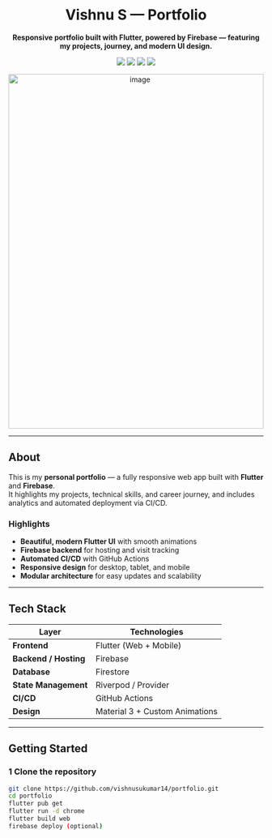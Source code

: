 <h1 align="center">Vishnu S — Portfolio</h1>



<p align="center">
  <strong>Responsive portfolio built with Flutter, powered by Firebase — featuring my projects, journey, and modern UI design.</strong>
</p>

<p align="center">
  <a href="https://flutter.dev"><img src="https://img.shields.io/badge/Framework-Flutter-blue?logo=flutter" /></a>
  <a href="https://firebase.google.com/"><img src="https://img.shields.io/badge/Backend-Firebase-orange?logo=firebase" /></a>
  <a href="https://github.com/vishnus/portfolio/actions"><img src="https://img.shields.io/github/actions/workflow/status/vishnus/portfolio/deploy.yml?label=CI%2FCD&logo=github" /></a>
  <img src="https://img.shields.io/badge/License-MIT-green" />
</p>
<p align="center">
<img width="100%" height="700" alt="image" src="https://github.com/user-attachments/assets/32371ff7-7eac-4c38-8021-81b2f4a48dc6" />
</p>

---

## About

This is my **personal portfolio** — a fully responsive web app built with **Flutter** and **Firebase**.  
It highlights my projects, technical skills, and career journey, and includes analytics and automated deployment via CI/CD.

### Highlights
- **Beautiful, modern Flutter UI** with smooth animations  
- **Firebase backend** for hosting and visit tracking  
- **Automated CI/CD** with GitHub Actions  
- **Responsive design** for desktop, tablet, and mobile  
- **Modular architecture** for easy updates and scalability  

---

## Tech Stack

| Layer | Technologies |
|--------|---------------|
| **Frontend** | Flutter (Web + Mobile) |
| **Backend / Hosting** | Firebase |
| **Database** | Firestore |
| **State Management** | Riverpod / Provider |
| **CI/CD** | GitHub Actions |
| **Design** | Material 3 + Custom Animations |

---


## Getting Started

### 1️ Clone the repository
```bash
git clone https://github.com/vishnusukumar14/portfolio.git
cd portfolio
flutter pub get
flutter run -d chrome
flutter build web
firebase deploy (optional)
